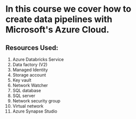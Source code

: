 # In this course we cover how to create data pipelines with Microsoft's Azure Cloud.

## Resources Used:
1. Azure Databricks Service
2. Data factory (V2)
3. Managed Identity
4. Storage account
5. Key vault
6. Network Watcher
7. SQL database
8. SQL server
9. Network security group
10. Virtual network
11. Azure Synapse Studio
